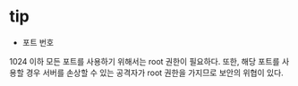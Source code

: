 # tip

- 포트 번호

1024 이하 모든 포트를 사용하기 위해서는 root 권한이 필요하다. 또한, 해당 포트를 사용할 경우 서버를 손상할 수 있는 공격자가 root 권한을 가지므로 보안의 위협이 있다. 

